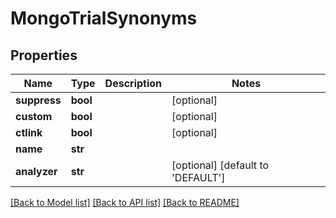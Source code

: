 # MongoTrialSynonyms

## Properties
Name | Type | Description | Notes
------------ | ------------- | ------------- | -------------
**suppress** | **bool** |  | [optional] 
**custom** | **bool** |  | [optional] 
**ctlink** | **bool** |  | [optional] 
**name** | **str** |  | 
**analyzer** | **str** |  | [optional] [default to 'DEFAULT']

[[Back to Model list]](../README.md#documentation-for-models) [[Back to API list]](../README.md#documentation-for-api-endpoints) [[Back to README]](../README.md)

